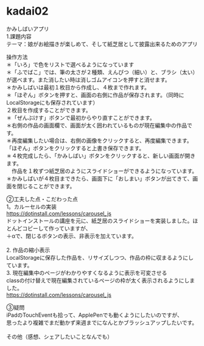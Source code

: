 # kadai02
かみしばいアプリ<br>
1.課題内容<br>
テーマ：娘がお絵描きが楽しめて、そして紙芝居として披露出来るためのアプリ<br>

操作方法<br>
＊「いろ」で色をリストで選べるようになっています<br>
＊「ふでばこ」では、筆の太さが２種類、えんぴつ（細い）と、ブラシ（太い）が選べます。また消したい時は消しゴムアイコンを押すと消せます。<br>
＊かみしばいは最初１枚目から作成し、４枚まで作れます。<br>
＊「ほぞん」ボタンを押すと、画面の右側に作品が保存されます。（同時にLocalStorageにも保存されています）<br>
 ２枚目を作成することができます。<br>
＊「ぜんぶけす」ボタンで最初からやり直すことができます。<br>
＊右側の作品の画面欄で、画面が太く囲われているものが現在編集中の作品です。<br>
＊再度編集したい場合は、右側の画像をクリックすると、再度編集できます。「ほぞん」ボタンをクリックすると上書き保存できます。<br>
＊４枚完成したら、「かみしばい」ボタンをクリックすると、新しい画面が開きます。<br>
　作品を１枚ずつ紙芝居のようにスライドショーができるようになっています。<br>
＊かみしばいが４枚目まできたら、画面下に「おしまい」ボタンが出てきて、画面を閉じることができます。<br>

②工夫した点・こだわった点<br>
1。カルーセルの実装<br>
https://dotinstall.com/lessons/carousel_js<br>
ドットインストールの講座を元に、紙芝居のスライドショーを実装しました。ほとんどコピーして作っていますが、<br>
＋αで、閉じるボタンの表示、非表示を加えています。<br>
<br>
2. 作品の縮小表示<br>
LocalStorageに保存した作品を、リサイズしつつ、作品の枠に収まるようにしています。<br>
3. 現在編集中のページがわかりやすくなるように表示を可変させる<br>
classの付け替えで現在編集されているページの枠が太く表示されるようにしました。<br>
https://dotinstall.com/lessons/carousel_js<br>

③疑問<br>
iPadのTouchEventも拾って、ApplePenでも動くようにしたいのですが、<br>
思ったより複雑でまだ動かず来週までになんとかブラッシュアップしたいです。<br>
<br>
その他（感想、シェアしたいことなんでも）<br>
